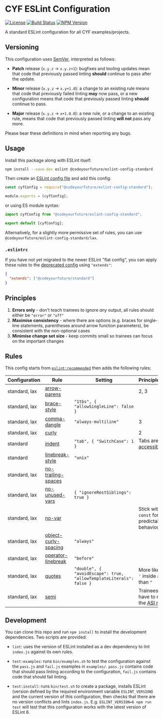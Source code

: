 # CYF ESLint Configuration

[![License](https://img.shields.io/npm/l/@codeyourfuture/eslint-config-standard.svg)](https://github.com/CodeYourFuture/eslint-config-standard/blob/main/LICENSE)
[![Build Status](https://github.com/CodeYourFuture/eslint-config-standard/workflows/Node.js%20CI/badge.svg)](https://github.com/CodeYourFuture/eslint-config-standard/actions)
[![NPM Version](https://img.shields.io/npm/v/@codeyourfuture/eslint-config-standard.svg)](https://www.npmjs.com/package/@codeyourfuture/eslint-config-standard)

A standard ESLint configuration for all CYF examples/projects.

## Versioning

This configuration uses [SemVer], interpreted as follows:

  - **Patch** release (`x.y.z` -> `x.y.z+1`): bugfixes and tooling updates mean that code that previously passed
    linting **should** continue to pass after the update.

  - **Minor** release (`x.y.z` -> `x.y+1.0`): a change to an existing rule means that code that previously failed
    linting **may** now pass, or a new configuration means that code that previously passed linting **should**
    continue to pass.

  - **Major** release (`x.y.z` -> `x+1.0.0`): a new rule, or a change to an existing rule, means that code that
    previously passed linting **will not** pass any more.

Please bear these definitions in mind when reporting any bugs.

## Usage

Install this package along with ESLint itself:

```bash
npm install --save-dev eslint @codeyourfuture/eslint-config-standard
```

Then create an [ESLint config file] and add this config:

```javascript
const cyfConfig = require("@codeyourfuture/eslint-config-standard");

module.exports = [cyfConfig];
```

or using ES module syntax:

```javascript
import cyfConfig from "@codeyourfuture/eslint-config-standard";

export default [cyfConfig];
```

Alternatively, for a slightly more permissive set of rules, you can use `@codeyourfuture/eslint-config-standard/lax`.

### `.eslintrc`

If you have not yet migrated to the newer ESLint "flat config", you can apply these rules to the [deprecated config] using `"extends"`:

```json
{
  "extends": ["@codeyourfuture/standard"]
}
```

## Principles

 1. **Errors only** - don't teach trainees to ignore *any* output, all rules should either be `"error"` or `"off"`
 2. **Maximise consistency** - where there are options (e.g. braces for single-line statements, parentheses around arrow function parameters), be consistent with the non-optional cases
 3. **Minimise change set size** - keep commits small so trainees can focus on the important changes

## Rules

This config starts from [`eslint:recommended`][1] then adds the following rules:

| Configuration| Rule | Setting | Principles/rationale |
|---|---|---|---|
| standard, lax | [arrow-parens] | | 2, 3 |
| standard, lax | [brace-style] | `"1tbs", { "allowSingleLine": false }` | |
| standard, lax | [comma-dangle] | `"always-multiline"` | 3 |
| standard, lax | [curly] | | 2 |
| standard | [indent] | `"tab", { "SwitchCase": 1 }` | Tabs are [more accessible][2] |
| standard | [linebreak-style] | `"unix"` | |
| standard, lax | [no-trailing-spaces] | | |
| standard, lax | [no-unused-vars] | `{ "ignoreRestSiblings": true }` | |
| standard, lax | [no-var] | | Stick with `let` and `const` for more predictable behaviour |
| standard, lax | [object-curly-spacing] | `"always"` | |
| standard, lax | [operator-linebreak] | `"before"` | |
| standard, lax | [quotes] | `"double", { "avoidEscape": true, "allowTemplateLiterals": false }` | More likely to need `'` inside a string than `"` |
| standard, lax | [semi] | | Trainees shouldn't have to memorise the [ASI rules] |

## Development

You can clone this repo and run `npm install` to install the development dependencies. Two scripts are provided:

  - `lint`: uses the version of ESLint installed as a dev dependency to lint `index.js` against its own rules.

  - `test:examples`: runs `bin/examples.sh` to test the configuration against the `pass.js` and `fail.js` examples
    in `examples/`. `pass.js` contains code that should pass linting according to the configuration, `fail.js`
    contains code that should fail linting.

  - `test:install`: runs `bin/test.sh` to create a package, installs ESLint (version defined by the required
    environment variable `ESLINT_VERSION`) and the current version of this configuration, then checks that there are
    no version conflicts and lints `index.js`. E.g. `ESLINT_VERSION=6 npm run test` will test that this configuration
    works with the latest version of ESLint 6.

  [1]: https://eslint.org/docs/user-guide/configuring#using-eslintrecommended
  [2]: https://www.reddit.com/r/javascript/comments/c8drjo/nobody_talks_about_the_real_reason_to_use_tabs/

  [arrow-parens]: https://eslint.org/docs/rules/arrow-parens
  [ASI rules]: https://developer.mozilla.org/en-US/docs/Web/JavaScript/Reference/Lexical_grammar#Automatic_semicolon_insertion
  [brace-style]: https://eslint.org/docs/rules/brace-style
  [comma-dangle]: https://eslint.org/docs/rules/comma-dangle
  [curly]: https://eslint.org/docs/rules/curly
  [deprecated config]: https://eslint.org/docs/latest/use/configure/configuration-files-deprecated
  [ESLint config file]: https://eslint.org/docs/latest/use/configure/configuration-files
  [indent]: https://eslint.org/docs/rules/indent
  [linebreak-style]: https://eslint.org/docs/rules/linebreak-style
  [no-trailing-spaces]: https://eslint.org/docs/rules/no-trailing-spaces
  [no-unused-vars]: https://eslint.org/docs/rules/no-unused-vars
  [no-var]: https://eslint.org/docs/rules/no-var
  [object-curly-spacing]: https://eslint.org/docs/rules/object-curly-spacing
  [operator-linebreak]: https://eslint.org/docs/rules/operator-linebreak
  [quotes]: https://eslint.org/docs/rules/quotes
  [semi]: https://eslint.org/docs/rules/semi
  [SemVer]: https://semver.org/
